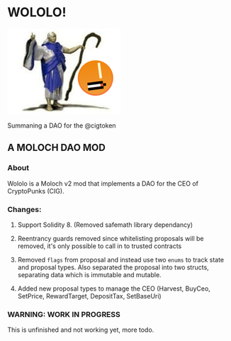 
# WOLOLO!

![Preview](wololo.png)

Summaning a DAO for the @cigtoken

## A MOLOCH DAO MOD

### About

Wololo is a Moloch v2 mod that implements a DAO for the CEO of CryptoPunks (CIG).

### Changes:

1. Support Solidity 8. (Removed safemath library dependancy)

2. Reentrancy guards removed since whitelisting proposals will be removed, it's only possible to call in to trusted contracts

3. Removed `flags` from proposal and instead use two `enums` to track state and proposal types.
Also separated the proposal into two structs, separating data which is immutable and mutable.

4. Added new proposal types to manage the CEO (Harvest, BuyCeo, SetPrice, RewardTarget, DepositTax, SetBaseUri)

### WARNING: WORK IN PROGRESS
This is unfinished and not working yet, more todo.